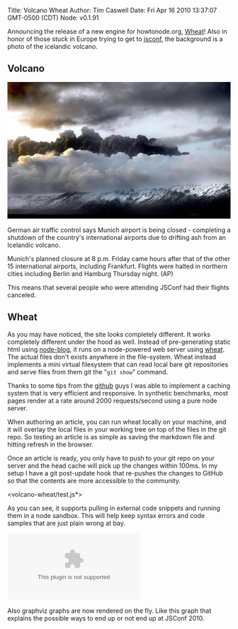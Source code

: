 Title: Volcano Wheat
Author: Tim Caswell
Date: Fri Apr 16 2010 13:37:07 GMT-0500 (CDT)
Node: v0.1.91

Announcing the release of a new engine for howtonode.org, [Wheat][]!  Also in honor of those stuck in Europe trying to get to [jsconf][], the background is a photo of the icelandic volcano.

## Volcano

![volcano](volcano-wheat/volcano.jpg)

German air traffic control says Munich airport is being closed - completing a shutdown of the country's international airports due to drifting ash from an Icelandic volcano.
 
Munich's planned closure at 8 p.m. Friday came hours after that of the other 15 international airports, including Frankfurt. Flights were halted in northern cities including Berlin and Hamburg Thursday night. (AP)

This means that several people who were attending JSConf had their flights canceled.

## Wheat

As you may have noticed, the site looks completely different.  It works completely different under the hood as well.  Instead of pre-generating static html using [node-blog][], it runs on a node-powered web server using [wheat][].  The actual files don't exists anywhere in the file-system.  Wheat instead implements a mini virtual filesystem that can read local bare git repositories and serve files from them git the "`git show`" command.

Thanks to some tips from the [github][] guys I was able to implement a caching system that is very efficient and responsive.  In synthetic benchmarks, most pages render at a rate around 2000 requests/second using a pure node server.

When authoring an article, you can run wheat locally on your machine, and it will overlay the local files in your working tree on top of the files in the git repo.  So testing an article is as simple as saving the markdown file and hitting refresh in the browser.

Once an article is ready, you only have to push to your git repo on your server and the head cache will pick up the changes within 100ms.  In my setup I have a git post-update hook that re-pushes the changes to GitHub so that the contents are more accessible to the community.

<volcano-wheat/test.js*>

As you can see, it supports pulling in external code snippets and running them in a node sandbox.  This will help keep syntax errors and code samples that are just plain wrong at bay.

![graph](volcano-wheat/graph.dot)

Also graphviz graphs are now rendered on the fly.  Like this graph that explains the possible ways to end up or not end up at JSConf 2010.


[jsconf]: http://jsconf.us/2010/
[wheat]: http://github.com/creationix/wheat
[node-blog]:http://github.com/creationix/node-blog
[github]: http://github.com/
